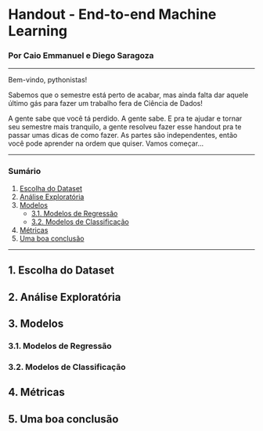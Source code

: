 # Handout - End-to-end Machine Learning

### Por Caio Emmanuel e Diego Saragoza

---

Bem-vindo, pythonistas!

Sabemos que o semestre está perto de acabar, mas ainda falta dar aquele último gás para fazer um trabalho fera de Ciência de Dados!

A gente sabe que você tá perdido. A gente sabe. E pra te ajudar e tornar seu semestre mais tranquilo, a gente resolveu fazer esse handout pra te passar umas dicas de como fazer. As partes são independentes, então você pode aprender na ordem que quiser. Vamos começar...

---

### Sumário

1. [Escolha do Dataset](#1-escolha-do-dataset)
2. [Análise Exploratória](#2-análise-exploratória)
3. [Modelos](#3-modelos)
   - [3.1. Modelos de Regressão](#31-modelos-de-regressão)
   - [3.2. Modelos de Classificação](#32-modelos-de-classificação)
4. [Métricas](#4-métricas)
5. [Uma boa conclusão](#5-uma-boa-conclusão)

---

## 1. Escolha do Dataset

## 2. Análise Exploratória

## 3. Modelos

### 3.1. Modelos de Regressão

### 3.2. Modelos de Classificação

## 4. Métricas

## 5. Uma boa conclusão